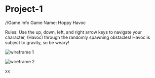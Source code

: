 # Project-1

//Game Info
Game Name: Hoppy Havoc

Rules: Use the up, down, left, and right arrow keys to navigate your character, (Havoc) through the randomly spawning obstacles! Havoc is subject to gravity, so be weary!


![wireframe 1](https://user-images.githubusercontent.com/107972255/181410280-607b6300-21e1-428a-a8d1-bb3fc23f0e84.PNG)


![wireframe 2](https://user-images.githubusercontent.com/107972255/181410432-6bd643ed-2bb8-4a48-b263-840b953e925c.PNG)

xx